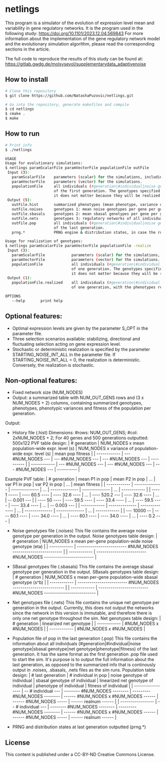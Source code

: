 # netlings
This program is a simulator of the evolution of expression level mean and variability in gene regulatory networks. 
It is the program used in the following study: 
https://doi.org/10.1101/2023.12.04.569843
For more information about the implementation of the gene regulatory network model and the evolutionary simulation algorithm, please read the corresponding sections in the article.

The full code to reproduce the results of this study can be found at: 
https://gitlab.gwdg.de/molsysevol/supplementarydata_adaptivenoise

## How to install
```bash
# Clone this repository
$ git clone https://github.com/NatashaPuzovic/netlings.git

# Go into the repository, generate makefiles and compile
$ cd netlings
$ cmake .
$ make
``` 

## How to run
```bash
# Print info
$ ./netlings

USAGE
Usage for evolutionary simulations:
$ netlings paramScalarFile paramVectorFile populationFile outFile
 Input (3):
   paramScalarFile    parameters (scalar) for the simulations, including the PRNG seed.
   paramVectorFile    parameters (vector) for the simulations.
   populationFile     all individuals (#generation|#individual|noise genotype|sbasal genotype|net genotype|phenotype|fitness)
                      of the first generation. The genotypes specified in the firstGenPopFile may be realized into the phenotype or not,
                      it does not matter because they will be realized again in any case.
 Output (5):
   outFile.hist       summarized phenotypes (mean phenotype, variance of phenotypes and mean fitness) per generation.
   outFile.noises     genotypes 1: mean noise genotypes per gene per generation.
   outFile.sbasals    genotypes 2: mean sbasal genotypes per gene per generation.
   outFile.nets       genotypes 3: regulatory networks of all individuals in a generation.
   outFile.pop        all individuals (#generation|#individual|noise genotype|sbasal genotype|net genotype|phenotype|fitness)
                      of the last generation.
   prng.*             PRNG engine & distribution states, in case the run is interrupted.

Usage for realization of genotypes:
$ netlings paramScalarFile paramVectorFile populationFile -realize
 Input (3):
   paramScalarFile            parameters (scalar) for the simulations, including the PRNG seed.
   paramVectorFile            parameters (vector) for the simulations.
   populationFile             all individuals (#generation|#individual|noise genotype|sbasal genotype|net genotype|phenotype|fitness)
                              of one generation. The genotypes specified in the populationFile may be realized into the phenotype or not,
                              it does not matter because they will be realized again in any case.
 Output (1):
   populationFile.realized    all individuals (#generation|#individual|noise genotype|sbasal genotype|net genotype|phenotype|fitness)
                              of one generation, with the phenotypes realized.

OPTIONS
   --help       print help
``` 

## Optional features:
- Optimal expression levels are given by the parameter S_OPT in the parameter file.
- Three selection scenarios available: stabilizing, directional and fluctuating selection acting on gene expression level.
- Stochastic or deterministic realization is specified by the parameter STARTING_NOISE_INT_ALL in the parameter file. 
If STARTING_NOISE_INT_ALL = 0, the realization is deterministic. Conversely, the realization is stochastic.


## Non-optional features:
- Fixed network size (NUM_NODES)
- Output: a summarized table with NUM_OUT_GENS rows and (3 x NUM_NODES + 2) columns,
containing summarized genotypes, phenotypes, phenotypic variances and fitness of the population per generation.

Output:

- History file (.hist)
Dimensions: #rows: NUM_OUT_GENS; #col: 2xNUM_NODES + 2; For 40 genes and 500 generations outputted: 500x122
PVF table design:
| # generation | NUM_NODES x mean population-wide expr. level (s) | NUM_NODES x variance of population-wide expr. level (s) | mean pop fitness |
| ------------ | --- #NUM_NODES ---  | --- #NUM_NODES --- | --- #NUM_NODES --- | ---------- |
| ------------ | --- #NUM_NODES ---  | --- #NUM_NODES --- | --- #NUM_NODES --- | ---------- |

Example PVF table:
| # generation | mean P1 in pop  | mean P2 in pop  | ... | var P1 in pop  | var P2 in pop  | ... | mean fitness |
| ------------ | --------------  | --------------  | ... | -------------- | -------------- | ... | ------------ |
| ---- 1 ----- | ---- 60.5 ----  | ---- 32.6 ----  | ... | ---- 520.2 --- | ---- 32.6 ---- | ... | -- 0.001 --- |
| ---- 50 ---- | ---- 59.5 ----  | ---- 33.4 ----  | ... | ---- 59.5 ---- | ---- 33.4 ---- | ... | -- 0.003 --- |
| ------------ | --------------  | --------------  | ... | -------------- | -------------- | ... | ------------ |
| --- 10000 -- | ---- 60.1 ----  | ---- 34.0 ----  | ... | ---- 60.1 ---- | ---- 34.0 ---- | ... | ---- 0.2 --- |

- Noise genotypes file (.noises)
This file contains the average noise genotype per generation in the output.
Noise genotypes table design:
| # generation | NUM_NODES x mean per-gene population-wide noise genotype (eta) |
| ------------ | ------------------------- #NUM_NODES ------------------------- |
| ------------ | ------------------------- #NUM_NODES ------------------------- |

- SBasal genotypes file (.sbasals)
This file contains the average sbasal genotype per generation in the output.
SBasals genotypes table design:
| # generation | NUM_NODES x mean per-gene population-wide sbasal genotype (s^b) |
| ------------ | ------------------------- #NUM_NODES -------------------------- |
| ------------ | ------------------------- #NUM_NODES -------------------------- |

- Net genotypes file (.nets)
This file contains the unique net genotype per generation in the output. Currently, this does not output
the networks since the network in this version is immutable, and therefore there is only one net genotype throughout the sim.
Net genotypes table design:
| # generation | linearized net genotype |
| ------------ | #NUM_NODES x #NUM_NODES |
| ------------ | #NUM_NODES x #NUM_NODES |

- Population file of pop in the last generation (.pop)
This file contains the information about all individuals (#generation|#individual|noise genotype|sbasal genotype|net genotype|phenotype|fitness) 
of the last generation. It has the same format as the first generation .pop file used to start the sim.
It's purpose is to output the full information about the last generation, as opposed to the summarized info that 
is continously output in .noises, .sbasals, .nets files as the sim runs.
Population table design:
| # last generation | # individual in pop | noise genotype of individual | sbasal genotype of individual | linearized net genotype of individual | phenotype of individual | fitness of individual |
| ----------------- | -- # individual --- | -------- #NUM_NODES -------- | --------- #NUM_NODES -------- | ------ #NUM_NODES x #NUM_NODES ------ | ------ #NUM_NODES ----- | ------ realnum ------ |
| ----------------- | -- # individual --- | -------- #NUM_NODES -------- | --------- #NUM_NODES -------- | ------ #NUM_NODES x #NUM_NODES ------ | ------ #NUM_NODES ----- | ------ realnum ------ |

- PRNG and distribution states at last generation outputted (prng.*)

## License
This content is published under a CC-BY-ND Creative Commons License.
